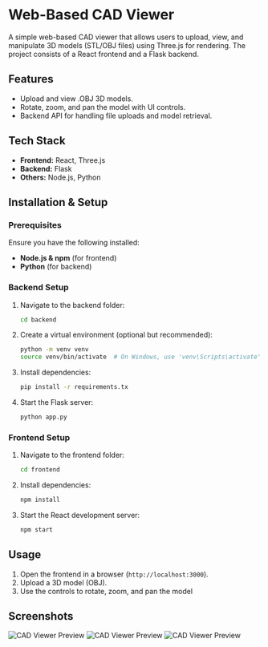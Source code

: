 # Web-Based CAD Viewer

A simple web-based CAD viewer that allows users to upload, view, and manipulate 3D models (STL/OBJ files) using Three.js for rendering. The project consists of a React frontend and a Flask backend.

## Features
- Upload and view .OBJ 3D models.
- Rotate, zoom, and pan the model with UI controls.
- Backend API for handling file uploads and model retrieval.


## Tech Stack
- **Frontend:** React, Three.js
- **Backend:** Flask
- **Others:** Node.js, Python

## Installation & Setup

### Prerequisites
Ensure you have the following installed:
- **Node.js & npm** (for frontend)
- **Python** (for backend)

### Backend Setup
1. Navigate to the backend folder:
   ```sh
   cd backend
   ```
2. Create a virtual environment (optional but recommended):
   ```sh
   python -m venv venv
   source venv/bin/activate  # On Windows, use 'venv\Scripts\activate'
   ```
3. Install dependencies:
   ```sh
   pip install -r requirements.tx
   ```
4. Start the Flask server:
   ```sh
   python app.py
   ```

### Frontend Setup
1. Navigate to the frontend folder:
   ```sh
   cd frontend
   ```
2. Install dependencies:
   ```sh
   npm install
   ```
3. Start the React development server:
   ```sh
   npm start
   ```

## Usage
1. Open the frontend in a browser (`http://localhost:3000`).
2. Upload a 3D model (OBJ).
3. Use the controls to rotate, zoom, and pan the model
## Screenshots
![CAD Viewer Preview](..png)
![CAD Viewer Preview](./frontend/public/screenshot.png)
![CAD Viewer Preview](./frontend/public/screenshot.png)


